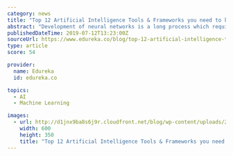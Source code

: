 ```yaml
---
category: news
title: "Top 12 Artificial Intelligence Tools & Frameworks you need to know"
abstract: "Development of neural networks is a long process which requires a lot of thought ... On the off chance that you are in the realm of Artificial Intelligence, you have most likely found out about, attempted or executed some type of profound learning calculation."
publishedDateTime: 2019-07-12T13:23:00Z
sourceUrl: https://www.edureka.co/blog/top-12-artificial-intelligence-tools/
type: article
score: 54

provider:
  name: Edureka
  id: edureka.co

topics:
  - AI
  - Machine Learning

images:
  - url: http://d1jnx9ba8s6j9r.cloudfront.net/blog/wp-content/uploads/2019/07/AI-Tools-Frameworks.jpg
    width: 600
    height: 350
    title: "Top 12 Artificial Intelligence Tools & Frameworks you need to know"
---
```


